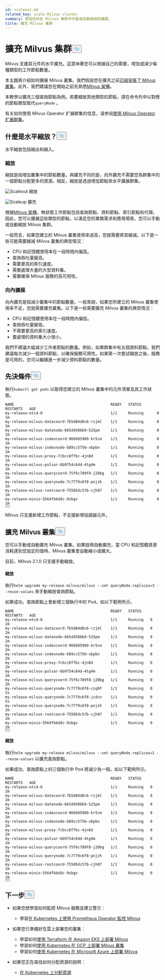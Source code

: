 ```yaml
---
id: scaleout.md
related_key: scale Milvus cluster
summary: 學習如何在 Milvus 集群中手動或自動縮放和擴展。
title: 擴充 Milvus 集群
---
```

<h1 id="Scale-a-Milvus-Cluster" class="common-anchor-header">擴充 Milvus 集群<button data-href="#Scale-a-Milvus-Cluster" class="anchor-icon" translate="no">
      <svg translate="no"
        aria-hidden="true"
        focusable="false"
        height="20"
        version="1.1"
        viewBox="0 0 16 16"
        width="16"
      >
        <path
          fill="#0092E4"
          fill-rule="evenodd"
          d="M4 9h1v1H4c-1.5 0-3-1.69-3-3.5S2.55 3 4 3h4c1.45 0 3 1.69 3 3.5 0 1.41-.91 2.72-2 3.25V8.59c.58-.45 1-1.27 1-2.09C10 5.22 8.98 4 8 4H4c-.98 0-2 1.22-2 2.5S3 9 4 9zm9-3h-1v1h1c1 0 2 1.22 2 2.5S13.98 12 13 12H9c-.98 0-2-1.22-2-2.5 0-.83.42-1.64 1-2.09V6.25c-1.09.53-2 1.84-2 3.25C6 11.31 7.55 13 9 13h4c1.45 0 3-1.69 3-3.5S14.5 6 13 6z"
        ></path>
      </svg>
    </button></h1><p>Milvus 支援其元件的水平擴充。這意味著您可以根據自己的需要，增加或減少每種類型的工作節點數量。</p>
<p>本主題將介紹如何擴展 Milvus 叢集。我們假設您在擴充之前<a href="/docs/zh-hant/install_cluster-helm.md">已經安裝了 Milvus 叢集</a>。此外，我們建議您在開始之前先熟悉<a href="/docs/zh-hant/architecture_overview.md">Milvus 架構</a>。</p>
<p>本教學以擴充三個查詢節點為例。若要縮放其他類型的節點，請在命令列中以對應的節點類型取代<code translate="no">queryNode</code> 。</p>
<div class="alert note">
<p>有关如何使用 Milvus Operator 扩展群集的信息，请参阅<a href="https://github.com/zilliztech/milvus-operator/blob/main/docs/administration/scale-a-milvus-cluster.md">使用 Milvus Operator 扩展群集</a>。</p>
</div>
<h2 id="What-is-horizontal-scaling" class="common-anchor-header">什麼是水平縮放？<button data-href="#What-is-horizontal-scaling" class="anchor-icon" translate="no">
      <svg translate="no"
        aria-hidden="true"
        focusable="false"
        height="20"
        version="1.1"
        viewBox="0 0 16 16"
        width="16"
      >
        <path
          fill="#0092E4"
          fill-rule="evenodd"
          d="M4 9h1v1H4c-1.5 0-3-1.69-3-3.5S2.55 3 4 3h4c1.45 0 3 1.69 3 3.5 0 1.41-.91 2.72-2 3.25V8.59c.58-.45 1-1.27 1-2.09C10 5.22 8.98 4 8 4H4c-.98 0-2 1.22-2 2.5S3 9 4 9zm9-3h-1v1h1c1 0 2 1.22 2 2.5S13.98 12 13 12H9c-.98 0-2-1.22-2-2.5 0-.83.42-1.64 1-2.09V6.25c-1.09.53-2 1.84-2 3.25C6 11.31 7.55 13 9 13h4c1.45 0 3-1.69 3-3.5S14.5 6 13 6z"
        ></path>
      </svg>
    </button></h2><p>水平縮放包括縮出和縮入。</p>
<h3 id="Scaling-out" class="common-anchor-header">縮放</h3><p>縮放是指增加叢集中的節點數量。與擴充不同的是，向外擴充不需要您為群集中的一個節點分配更多的資源。相反，縮放是透過增加節點來水平擴展群集。</p>
<p>
  
   <span class="img-wrapper"> <img translate="no" src="/docs/v2.5.x/assets/scale_out.jpg" alt="Scaleout" class="doc-image" id="scaleout" />
   </span> <span class="img-wrapper"> <span>縮放</span> </span></p>
<p>
  
   <span class="img-wrapper"> <img translate="no" src="/docs/v2.5.x/assets/scale_up.jpg" alt="Scaleup" class="doc-image" id="scaleup" />
   </span> <span class="img-wrapper"> <span>擴充</span> </span></p>
<p>根據<a href="/docs/zh-hant/architecture_overview.md">Milvus 架構</a>，無狀態工作節點包括查詢節點、資料節點、索引節點和代理。因此，您可以擴展這些類型的節點，以滿足您的業務需求和應用場景。您可以手動或自動縮放 Milvus 集群。</p>
<p>一般而言，如果您建立的 Milvus 叢集使用率過高，您就需要將其縮減。以下是一些可能需要縮減 Milvus 叢集的典型情況：</p>
<ul>
<li>CPU 和記憶體使用率在一段時間內偏高。</li>
<li>查詢吞吐量變高。</li>
<li>需要更高的索引速度。</li>
<li>需要處理大量的大型資料集。</li>
<li>需要確保 Milvus 服務的高可用性。</li>
</ul>
<h3 id="Scaling-in" class="common-anchor-header">向內擴展</h3><p>向內擴充是指減少叢集中的節點數量。一般來說，如果您所建立的 Milvus 叢集使用率不足，您就需要擴充叢集。以下是一些需要擴充 Milvus 叢集的典型情況：</p>
<ul>
<li>CPU 和記憶體使用率在一段時間內偏低。</li>
<li>查詢吞吐量變低。</li>
<li>不需要更高的索引速度。</li>
<li>要處理的資料集大小很小。</li>
</ul>
<div class="alert note">
我們不建議大幅減少工作者節點的數量。例如，如果群集中有五個資料節點，我們建議每次減少一個資料節點，以確保服務可用性。如果第一次嘗試縮放之後，服務是可用的，您可以繼續進一步減少資料節點的數量。</div>
<h2 id="Prerequisites" class="common-anchor-header">先決條件<button data-href="#Prerequisites" class="anchor-icon" translate="no">
      <svg translate="no"
        aria-hidden="true"
        focusable="false"
        height="20"
        version="1.1"
        viewBox="0 0 16 16"
        width="16"
      >
        <path
          fill="#0092E4"
          fill-rule="evenodd"
          d="M4 9h1v1H4c-1.5 0-3-1.69-3-3.5S2.55 3 4 3h4c1.45 0 3 1.69 3 3.5 0 1.41-.91 2.72-2 3.25V8.59c.58-.45 1-1.27 1-2.09C10 5.22 8.98 4 8 4H4c-.98 0-2 1.22-2 2.5S3 9 4 9zm9-3h-1v1h1c1 0 2 1.22 2 2.5S13.98 12 13 12H9c-.98 0-2-1.22-2-2.5 0-.83.42-1.64 1-2.09V6.25c-1.09.53-2 1.84-2 3.25C6 11.31 7.55 13 9 13h4c1.45 0 3-1.69 3-3.5S14.5 6 13 6z"
        ></path>
      </svg>
    </button></h2><p>執行<code translate="no">kubectl get pods</code> 以取得您建立的 Milvus 叢集中的元件清單及其工作狀態。</p>
<pre><code translate="no">NAME                                            READY   STATUS       RESTARTS   AGE
my-release-etcd-0                               1/1     Running      0          1m
my-release-milvus-datacoord-7b5d84d8c6-rzjml    1/1     Running      0          1m
my-release-milvus-datanode-665d4586b9-525pm     1/1     Running      0          1m
my-release-milvus-indexcoord-9669d5989-kr5cm    1/1     Running      0          1m
my-release-milvus-indexnode-b89cc5756-xbpbn     1/1     Running      0          1m
my-release-milvus-proxy-7cbcc8ffbc-4jn8d        1/1     Running      0          1m
my-release-milvus-pulsar-6b9754c64d-4tg4m       1/1     Running      0          1m
my-release-milvus-querycoord-75f6c789f8-j28bg   1/1     Running      0          1m
my-release-milvus-querynode-7c7779c6f8-pnjzh    1/1     Running      0          1m
my-release-milvus-rootcoord-75585dc57b-cjh87    1/1     Running      0          1m
my-release-minio-5564fbbddc-9sbgv               1/1     Running      0          1m 
<button class="copy-code-btn"></button></code></pre>
<div class="alert note">
Milvus 只支援新增工作節點，不支援新增協調器元件。</div>
<h2 id="Scale-a-Milvus-cluster" class="common-anchor-header">擴充 Milvus 叢集<button data-href="#Scale-a-Milvus-cluster" class="anchor-icon" translate="no">
      <svg translate="no"
        aria-hidden="true"
        focusable="false"
        height="20"
        version="1.1"
        viewBox="0 0 16 16"
        width="16"
      >
        <path
          fill="#0092E4"
          fill-rule="evenodd"
          d="M4 9h1v1H4c-1.5 0-3-1.69-3-3.5S2.55 3 4 3h4c1.45 0 3 1.69 3 3.5 0 1.41-.91 2.72-2 3.25V8.59c.58-.45 1-1.27 1-2.09C10 5.22 8.98 4 8 4H4c-.98 0-2 1.22-2 2.5S3 9 4 9zm9-3h-1v1h1c1 0 2 1.22 2 2.5S13.98 12 13 12H9c-.98 0-2-1.22-2-2.5 0-.83.42-1.64 1-2.09V6.25c-1.09.53-2 1.84-2 3.25C6 11.31 7.55 13 9 13h4c1.45 0 3-1.69 3-3.5S14.5 6 13 6z"
        ></path>
      </svg>
    </button></h2><p>您可以手動或自動擴充 Milvus 叢集。如果啟用自動擴充，當 CPU 和記憶體資源消耗達到您設定的值時，Milvus 叢集會自動縮小或擴大。</p>
<p>目前，Milvus 2.1.0 只支援手動縮放。</p>
<h4 id="Scaling-out" class="common-anchor-header">縮放</h4><p>執行<code translate="no">helm upgrade my-release milvus/milvus --set queryNode.replicas=3 --reuse-values</code> 來手動縮放查詢節點。</p>
<p>如果成功，查詢節點上會新增三個執行中的 Pod，如以下範例所示。</p>
<pre><code translate="no">NAME                                            READY   STATUS    RESTARTS   AGE
my-release-etcd-0                               1/1     Running   0          2m
my-release-milvus-datacoord-7b5d84d8c6-rzjml    1/1     Running   0          2m
my-release-milvus-datanode-665d4586b9-525pm     1/1     Running   0          2m
my-release-milvus-indexcoord-9669d5989-kr5cm    1/1     Running   0          2m
my-release-milvus-indexnode-b89cc5756-xbpbn     1/1     Running   0          2m
my-release-milvus-proxy-7cbcc8ffbc-4jn8d        1/1     Running   0          2m
my-release-milvus-pulsar-6b9754c64d-4tg4m       1/1     Running   0          2m
my-release-milvus-querycoord-75f6c789f8-j28bg   1/1     Running   0          2m
my-release-milvus-querynode-7c7779c6f8-czq9f    1/1     Running   0          5s
my-release-milvus-querynode-7c7779c6f8-jcdcn    1/1     Running   0          5s
my-release-milvus-querynode-7c7779c6f8-pnjzh    1/1     Running   0          2m
my-release-milvus-rootcoord-75585dc57b-cjh87    1/1     Running   0          2m
my-release-minio-5564fbbddc-9sbgv               1/1     Running   0          2m
<button class="copy-code-btn"></button></code></pre>
<h4 id="Scaling-in" class="common-anchor-header">縮放</h4><p>執行<code translate="no">helm upgrade my-release milvus/milvus --set queryNode.replicas=1 --reuse-values</code> 以擴充查詢節點。</p>
<p>如果成功，查詢節點上的三個執行中 Pod 將減少為一個，如以下範例所示。</p>
<pre><code translate="no">NAME                                            READY   STATUS    RESTARTS   AGE
my-release-etcd-0                               1/1     Running   0          2m
my-release-milvus-datacoord-7b5d84d8c6-rzjml    1/1     Running   0          2m
my-release-milvus-datanode-665d4586b9-525pm     1/1     Running   0          2m
my-release-milvus-indexcoord-9669d5989-kr5cm    1/1     Running   0          2m
my-release-milvus-indexnode-b89cc5756-xbpbn     1/1     Running   0          2m
my-release-milvus-proxy-7cbcc8ffbc-4jn8d        1/1     Running   0          2m
my-release-milvus-pulsar-6b9754c64d-4tg4m       1/1     Running   0          2m
my-release-milvus-querycoord-75f6c789f8-j28bg   1/1     Running   0          2m
my-release-milvus-querynode-7c7779c6f8-pnjzh    1/1     Running   0          2m
my-release-milvus-rootcoord-75585dc57b-cjh87    1/1     Running   0          2m
my-release-minio-5564fbbddc-9sbgv               1/1     Running   0          2m
<button class="copy-code-btn"></button></code></pre>
<h2 id="Whats-next" class="common-anchor-header">下一步<button data-href="#Whats-next" class="anchor-icon" translate="no">
      <svg translate="no"
        aria-hidden="true"
        focusable="false"
        height="20"
        version="1.1"
        viewBox="0 0 16 16"
        width="16"
      >
        <path
          fill="#0092E4"
          fill-rule="evenodd"
          d="M4 9h1v1H4c-1.5 0-3-1.69-3-3.5S2.55 3 4 3h4c1.45 0 3 1.69 3 3.5 0 1.41-.91 2.72-2 3.25V8.59c.58-.45 1-1.27 1-2.09C10 5.22 8.98 4 8 4H4c-.98 0-2 1.22-2 2.5S3 9 4 9zm9-3h-1v1h1c1 0 2 1.22 2 2.5S13.98 12 13 12H9c-.98 0-2-1.22-2-2.5 0-.83.42-1.64 1-2.09V6.25c-1.09.53-2 1.84-2 3.25C6 11.31 7.55 13 9 13h4c1.45 0 3-1.69 3-3.5S14.5 6 13 6z"
        ></path>
      </svg>
    </button></h2><ul>
<li><p>如果您想學習如何監控 Milvus 服務並建立警示：</p>
<ul>
<li>學習<a href="/docs/zh-hant/monitor.md">在 Kubernetes 上使用 Prometheus Operator 監控 Milvus</a></li>
</ul></li>
<li><p>如果您已準備好在雲上部署您的叢集：</p>
<ul>
<li>學習如何<a href="/docs/zh-hant/eks.md">使用 Terraform 在 Amazon EKS 上部署 Milvus</a></li>
<li>學習如何<a href="/docs/zh-hant/gcp.md">使用 Kubernetes 在 GCP 上部署 Milvus 叢集</a></li>
<li>學習如何<a href="/docs/zh-hant/azure.md">使用 Kubernetes 在 Microsoft Azure 上部署 Milvus</a></li>
</ul></li>
<li><p>如果您正在尋找如何分配資源的說明：</p>
<ul>
<li><a href="/docs/zh-hant/allocate.md#standalone">在 Kubernetes 上分配資源</a></li>
</ul></li>
</ul>
